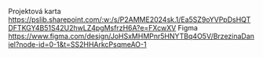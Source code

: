Projektová karta https://pslib.sharepoint.com/:w:/s/P2AMME2024sk.1/Ea5SZ9oYVPpDsHQTDFTKGY4B51S42U2hwLZ4pgMsfrzH6A?e=FXcwXV
Figma https://www.figma.com/design/JoHSxMHMPnr5HNYTBq4O5V/BrzezinaDaniel?node-id=0-1&t=SS2HHArkcPsqmeAO-1
